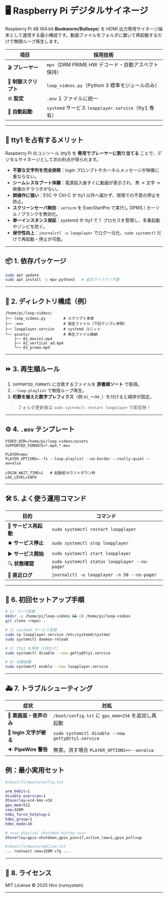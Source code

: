 # 🖥️ Raspberry Pi デジタルサイネージ

Raspberry Pi 4B (64‑bit **Bookworm/Bullseye**) を HDMI 出力専用サイネージ端末として運用する最小構成です。動画ファイルをフォルダに置いて再起動するだけで無限ループ再生します。

| 項目                  | 採用技術                                             |
| --------------------- | ---------------------------------------------------- |
| 🎬 **プレーヤー**     | `mpv`（DRM PRIME HW デコード・自動アスペクト保持）   |
| 🐍 **制御スクリプト** | `loop_videos.py`（Python 3 標準モジュールのみ）      |
| ⚙️ **設定**           | `.env` 1 ファイルに統一                              |
| 🔄 **自動起動**       | `systemd` サービス `loopplayer.service`（tty1 専有） |

---

## 🎯 tty1 を占有するメリット

Raspberry Pi のコンソール (tty1) を **専用でプレーヤーに割り当てる** ことで、デジタルサイネージとして次の利点が得られます。

- **不要な文字列を完全排除**：login プロンプトやカーネルメッセージが映像に重ならない。
- **シームレスなブート体験**：電源投入後すぐに動画が表示され、黒 → 文字 → 映像のチラつきがない。
- **誤操作に強い**：ESC や Ctrl‑C が tty1 以外へ届かず、現場での不意の停止を防止。
- **スクリーンセーバ無効**：`setterm` を ExecStartPre で実行し DPMS / カーソル / ブランクを無効化。
- **単一インスタンス保証**：systemd が tty1 で 1  プロセスを管理し、多重起動やゾンビを防ぐ。
- **保守性向上**：`journalctl -u loopplayer` でログ一元化、`sudo systemctl` だけで再起動・停止が可能。

---

## 📦 1. 依存パッケージ

```bash
sudo apt update
sudo apt install -y mpv python3   # 追加ライブラリ不要
```

---

## 📂 2. ディレクトリ構成（例）

```text
/home/pi/loop-videos/
├── loop_videos.py        # スクリプト本体
├── .env                  # 設定ファイル（下記テンプレ参照）
├── loopplayer.service    # systemd ユニット
└── assets/               # 再生ファイル格納
    ├── 01_movie1.mp4
    ├── 02_vertical_ad.mp4
    └── 03_promo.mp4
```

---

## ⏩ 3. 再生順ルール

1. `SUPPORTED_FORMATS` に合致するファイルを **辞書順ソート** で取得。
2. `--loop-playlist` で無限ループ再生。
3. **桁数を揃えた数字プレフィクス**（例 `01_`〜`99_`）を付けると順序が固定。

> フォルダ更新後は `sudo systemctl restart loopplayer` で即反映！

---

## ⚙️ 4. `.env` テンプレート

```dotenv
VIDEO_DIR=/home/pi/loop-videos/assets
SUPPORTED_FORMATS=*.mp4,*.mov

PLAYER=mpv
PLAYER_OPTIONS=--fs --loop-playlist --no-border --really-quiet --ao=alsa

LOGIN_WAIT_TIME=1   # 起動前カウントダウン秒
LOG_LEVEL=INFO
```

---

## 🛠️ 5. よく使う運用コマンド

| 目的                  | コマンド                                      |
| --------------------- | --------------------------------------------- |
| 🔄 **サービス再起動** | `sudo systemctl restart loopplayer`           |
| ⏹️ **サービス停止**   | `sudo systemctl stop loopplayer`              |
| ▶️ **サービス開始**   | `sudo systemctl start loopplayer`             |
| 🔍 **状態確認**       | `sudo systemctl status loopplayer --no-pager` |
| 📜 **直近ログ**       | `journalctl -u loopplayer -n 50 --no-pager`   |

---

## 🚀 6. 初回セットアップ手順

```bash
# 1) コード配置
mkdir -p /home/pi/loop-videos && cd /home/pi/loop-videos
git clone <repo> .

# 2) systemd サービス登録
sudo cp loopplayer.service /etc/systemd/system/
sudo systemctl daemon-reload

# 3) tty1 を専有（1回だけ）
sudo systemctl disable --now getty@tty1.service

# 4) 自動起動
sudo systemctl enable --now loopplayer.service
```

---

## 🚑 7. トラブルシューティング

| 症状                    | 対処                                               |
| ----------------------- | -------------------------------------------------- |
| 🖤 **黒画面・音声のみ** | `/boot/config.txt` に `gpu_mem=256` を追加し再起動 |
| 🔄 **login 文字が被る** | `sudo systemctl disable --now getty@tty1.service`  |
| 🔉 **PipeWire 警告**    | 無害。消す場合 `PLAYER_OPTIONS+=--ao=alsa`         |

## 例：最小実用セット

```bash
#/boot/firmware/config.txt

arm_64bit=1
disable_overscan=1
dtoverlay=vc4-kms-v3d
gpu_mem=512
cma=320M
hdmi_force_hotplug=1
hdmi_group=1
hdmi_mode=16

# ==== physical shutdown button ====
dtoverlay=gpio-shutdown,gpio_pin=17,active_low=1,gpio_pull=up
```

```bash
#/boot/firmware/cmdline.txt
... rootwait cma=320M cfg ...

```

---

## 📜 8. ライセンス

MIT License © 2025 Hiro (runsystem)

---
